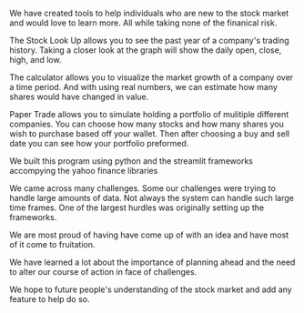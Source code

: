 We have created tools to help individuals who are new to the stock market and would love to learn more. All while taking none of the finanical risk. 

The Stock Look Up allows you to see the past year of a company's trading history. Taking a closer look at the graph will show the daily open, close, high, and low.

The calculator allows you to visualize the market growth of a company over a time period. And with using real numbers, we can estimate how many shares would have changed in value.

Paper Trade allows you to simulate holding a portfolio of mulitiple different companies. You can choose how many stocks and how many shares you wish to purchase based off your wallet. Then after choosing a buy and sell date you can see how your portfolio preformed.

We built this program using python and the streamlit frameworks accompying the yahoo finance libraries

We came across many challenges. Some our challenges were trying to handle large amounts of data. Not always the system can handle such large time frames. One of the largest hurdles was originally setting up the frameworks. 

We are most proud of having have come up of with an idea and have most of it come to fruitation. 

We have learned a lot about the importance of planning ahead and the need to alter our course of action in face of challenges. 

We hope to future people's understanding of the stock market and add any feature to help do so.